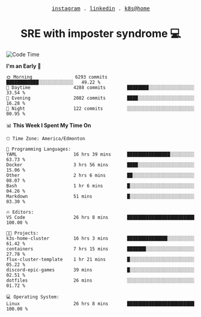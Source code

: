 <p align="center">
  <samp>
    <a href="https://www.instagram.com/lildrunkensmurf/">instagram</a> .
    <a href="https://www.linkedin.com/in/joryirving/">linkedin</a> .
    <a href="https://github.com/LilDrunkenSmurf/k3s-home-cluster">k8s@home</a>
  </samp>
</p>

<h1 align="center">
  SRE with imposter syndrome 💻
</h1>

<!--START_SECTION:waka-->
![Code Time](http://img.shields.io/badge/Code%20Time-41%20hrs%2012%20mins-blue)

**I'm an Early 🐤** 

```text
🌞 Morning                6293 commits        ████████████░░░░░░░░░░░░░   49.22 % 
🌆 Daytime                4288 commits        ████████░░░░░░░░░░░░░░░░░   33.54 % 
🌃 Evening                2082 commits        ████░░░░░░░░░░░░░░░░░░░░░   16.28 % 
🌙 Night                  122 commits         ░░░░░░░░░░░░░░░░░░░░░░░░░   00.95 % 
```


📊 **This Week I Spent My Time On** 

```text
🕑︎ Time Zone: America/Edmonton

💬 Programming Languages: 
YAML                     16 hrs 39 mins      ████████████████░░░░░░░░░   63.73 % 
Docker                   3 hrs 56 mins       ████░░░░░░░░░░░░░░░░░░░░░   15.06 % 
Other                    2 hrs 6 mins        ██░░░░░░░░░░░░░░░░░░░░░░░   08.07 % 
Bash                     1 hr 6 mins         █░░░░░░░░░░░░░░░░░░░░░░░░   04.26 % 
Markdown                 51 mins             █░░░░░░░░░░░░░░░░░░░░░░░░   03.30 % 

🔥 Editors: 
VS Code                  26 hrs 8 mins       █████████████████████████   100.00 % 

🐱‍💻 Projects: 
k3s-home-cluster         16 hrs 3 mins       ███████████████░░░░░░░░░░   61.42 % 
containers               7 hrs 15 mins       ███████░░░░░░░░░░░░░░░░░░   27.78 % 
flux-cluster-template    1 hr 21 mins        █░░░░░░░░░░░░░░░░░░░░░░░░   05.22 % 
discord-epic-games       39 mins             █░░░░░░░░░░░░░░░░░░░░░░░░   02.51 % 
dotfiles                 26 mins             ░░░░░░░░░░░░░░░░░░░░░░░░░   01.72 % 

💻 Operating System: 
Linux                    26 hrs 8 mins       █████████████████████████   100.00 % 
```


<!--END_SECTION:waka-->